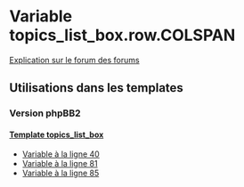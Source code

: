 # Variable topics_list_box.row.COLSPAN
[Explication sur le forum des forums](http://forum.forumactif.com/t294113-listing-des-variables#topics_list_box.row.COLSPAN)

## Utilisations dans les templates

### Version phpBB2

#### [Template topics_list_box](subsilver/topics_list_box.md)
* [Variable à la ligne 40](../subsilver/topics_list_box.tpl#L40)
* [Variable à la ligne 81](../subsilver/topics_list_box.tpl#L81)
* [Variable à la ligne 85](../subsilver/topics_list_box.tpl#L85)